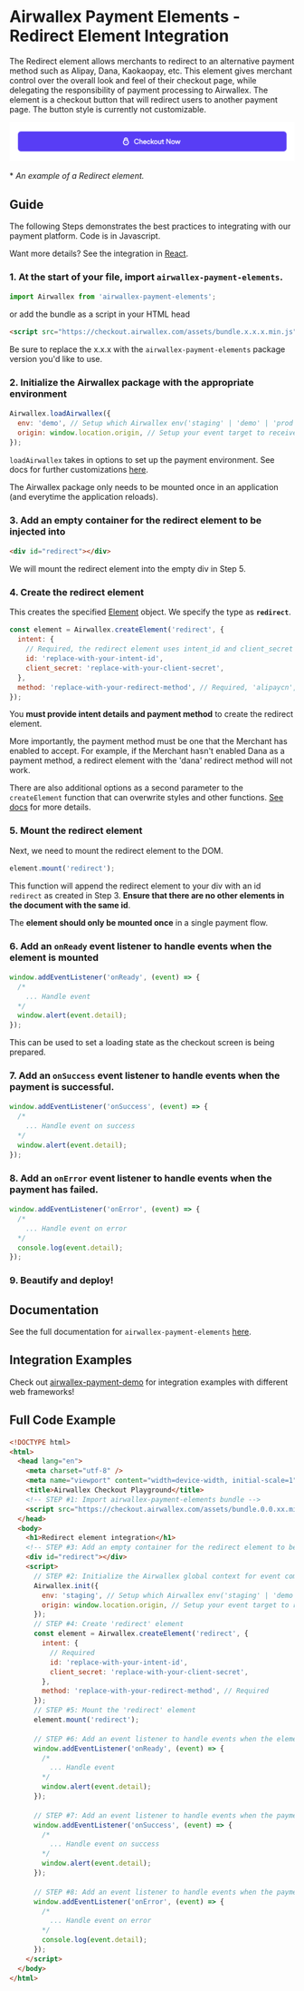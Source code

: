 # Airwallex Payment Elements - Redirect Element Integration

The Redirect element allows merchants to redirect to an alternative payment method such as Alipay, Dana, Kaokaopay, etc. This element gives merchant control over the overall look and feel of their checkout page, while delegating the responsibility of payment processing to Airwallex. The element is a checkout button that will redirect users to another payment page. The button style is currently not customizable.

![](assets/redirect.png)

\* _An example of a Redirect element._

## Guide

The following Steps demonstrates the best practices to integrating with our payment platform. Code is in Javascript.

Want more details? See the integration in [React](/integrations/react/src/components/Redirect.jsx).

### 1. At the start of your file, import `airwallex-payment-elements`.

```js
import Airwallex from 'airwallex-payment-elements';
```

or add the bundle as a script in your HTML head

```html
<script src="https://checkout.airwallex.com/assets/bundle.x.x.x.min.js"></script>
```

Be sure to replace the x.x.x with the `airwallex-payment-elements` package version you'd like to use.

### 2. Initialize the Airwallex package with the appropriate environment

```js
Airwallex.loadAirwallex({
  env: 'demo', // Setup which Airwallex env('staging' | 'demo' | 'prod') to integrate with
  origin: window.location.origin, // Setup your event target to receive the browser events message
});
```

`loadAirwallex` takes in options to set up the payment environment. See docs for further customizations [here](/docs#loadAirwallex).

The Airwallex package only needs to be mounted once in an application (and everytime the application reloads).

### 3. Add an empty container for the redirect element to be injected into

```html
<div id="redirect"></div>
```

We will mount the redirect element into the empty div in Step 5.

### 4. Create the redirect element

This creates the specified [Element](/docs#Element) object. We specify the type as **`redirect`**.

```js
const element = Airwallex.createElement('redirect', {
  intent: {
    // Required, the redirect element uses intent_id and client_secret to prepare checkout
    id: 'replace-with-your-intent-id',
    client_secret: 'replace-with-your-client-secret',
  },
  method: 'replace-with-your-redirect-method', // Required, 'alipaycn', 'alipayhk' , 'gcash' , 'dana', 'kakaopay' , 'tng'
});
```

You **must provide intent details and payment method** to create the redirect element.

More importantly, the payment method must be one that the Merchant has enabled to accept. For example, if the Merchant hasn't enabled Dana as a payment method, a redirect element with the 'dana' redirect method will not work.

There are also additional options as a second parameter to the `createElement` function that can overwrite styles and other functions. [See docs](/docs#createElement) for more details.

### 5. Mount the redirect element

Next, we need to mount the redirect element to the DOM.

```js
element.mount('redirect');
```

This function will append the redirect element to your div with an id `redirect` as created in Step 3. **Ensure that there are no other elements in the document with the same id**.

The **element should only be mounted once** in a single payment flow.

### 6. Add an `onReady` event listener to handle events when the element is mounted

```js
window.addEventListener('onReady', (event) => {
  /*
    ... Handle event
  */
  window.alert(event.detail);
});
```

This can be used to set a loading state as the checkout screen is being prepared.

### 7. Add an `onSuccess` event listener to handle events when the payment is successful.

```js
window.addEventListener('onSuccess', (event) => {
  /*
    ... Handle event on success
  */
  window.alert(event.detail);
});
```

### 8. Add an `onError` event listener to handle events when the payment has failed.

```js
window.addEventListener('onError', (event) => {
  /*
    ... Handle event on error
  */
  console.log(event.detail);
});
```

### 9. Beautify and deploy!

## Documentation

See the full documentation for `airwallex-payment-elements` [here](/docs).

## Integration Examples

Check out [airwallex-payment-demo](/../../tree/master) for integration examples with different web frameworks!

## Full Code Example

```html
<!DOCTYPE html>
<html>
  <head lang="en">
    <meta charset="utf-8" />
    <meta name="viewport" content="width=device-width, initial-scale=1" />
    <title>Airwallex Checkout Playground</title>
    <!-- STEP #1: Import airwallex-payment-elements bundle -->
    <script src="https://checkout.airwallex.com/assets/bundle.0.0.xx.min.js"></script>
  </head>
  <body>
    <h1>Redirect element integration</h1>
    <!-- STEP #3: Add an empty container for the redirect element to be injected into -->
    <div id="redirect"></div>
    <script>
      // STEP #2: Initialize the Airwallex global context for event communication
      Airwallex.init({
        env: 'staging', // Setup which Airwallex env('staging' | 'demo' | 'prod') to integrate with
        origin: window.location.origin, // Setup your event target to receive the browser events message
      });
      // STEP #4: Create 'redirect' element
      const element = Airwallex.createElement('redirect', {
        intent: {
          // Required
          id: 'replace-with-your-intent-id',
          client_secret: 'replace-with-your-client-secret',
        },
        method: 'replace-with-your-redirect-method', // Required
      });
      // STEP #5: Mount the 'redirect' element
      element.mount('redirect');

      // STEP #6: Add an event listener to handle events when the element is mounted
      window.addEventListener('onReady', (event) => {
        /*
          ... Handle event
        */
        window.alert(event.detail);
      });

      // STEP #7: Add an event listener to handle events when the payment is successful.
      window.addEventListener('onSuccess', (event) => {
        /*
          ... Handle event on success
        */
        window.alert(event.detail);
      });

      // STEP #8: Add an event listener to handle events when the payment has failed.
      window.addEventListener('onError', (event) => {
        /*
          ... Handle event on error
        */
        console.log(event.detail);
      });
    </script>
  </body>
</html>
```
